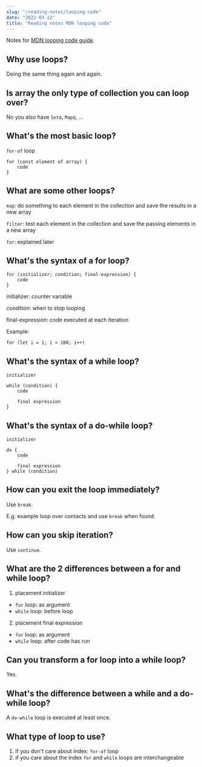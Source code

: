 ```yaml
---
slug: "/reading-notes/looping-code"
date: "2022-03-22"
title: "Reading notes MDN looping code"
---
```


Notes for [MDN looping code guide](https://developer.mozilla.org/en-US/docs/Learn/JavaScript/Building_blocks/Looping_code).

## Why use loops?

Doing the same thing again and again.

## Is array the only type of collection you can loop over?

No you also have `Set`s, `Map`s, ...

## What's the most basic loop?
`for-of` loop

```
for (const element of array) {
	code
}
```

## What are some other loops?
`map`: do something to each element in the collection and save the results in a new array

`filter`: test each element in the collection and save the passing elements in a new array

`for`: explained later

## What's the syntax of a for loop?

```
for (initializer; condition; final-expression) {
	code
}
```

initializer: counter variable

condition: when to stop looping

final-expression: code executed at each iteration

Example:

```
for (let i = 1; i < 100; i++)
```

## What's the syntax of a while loop?

```
initializer

while (condition) {
	code
	
	final expression
}
```

## What's the syntax of a do-while loop?

```
initializer

do {
	code
	
	final expression
} while (condition)
```

## How can you exit the loop immediately?

Use `break`.

E.g. example loop over contacts and use `break` when found.

## How can you skip iteration?

Use `continue`.

## What are the 2 differences between a for and while loop?

1) placement initializer
- `for` loop: as argument
- `while` loop: before loop
2) placement final expression
- `for` loop: as argument
- `while` loop: after code has run

## Can you transform a for loop into a while loop?

Yes.

## What's the difference between a while and a do-while loop?

A `do-while` loop is executed at least once.

## What type of loop to use?

1) if you don't care about index: `for-of` loop
2) if you care about the index `for` and `while` loops are interchangeable

